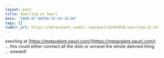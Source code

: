 ```yaml
---
layout: post
title: Swurling at Swurl
date: '2008-07-08T00:55:44-10:00'
tags: []
tumblr_url: https://metavalent.tumblr.com/post/41443928/swurling-at-httpmetavalentswurlcom-this
---
```

swurling at [https://metavalent.swurl.com/](https://metavalent.swurl.com/) … this could either connect all the dots or unravel the whole damned thing … onward!

